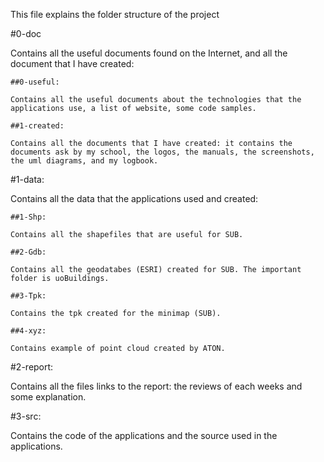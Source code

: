 This file explains the folder structure of the project

#0-doc

Contains all the useful documents found on the Internet, and all the document that I have created:

	##0-useful:

	Contains all the useful documents about the technologies that the applications use, a list of website, some code samples.

	##1-created:

	Contains all the documents that I have created: it contains the documents ask by my school, the logos, the manuals, the screenshots, the uml diagrams, and my logbook.

#1-data:

Contains all the data that the applications used and created:

	##1-Shp:

	Contains all the shapefiles that are useful for SUB.

	##2-Gdb:

	Contains all the geodatabes (ESRI) created for SUB. The important folder is uoBuildings.

	##3-Tpk:

	Contains the tpk created for the minimap (SUB).

	##4-xyz:

	Contains example of point cloud created by ATON.

#2-report:

Contains all the files links to the report: the reviews of each weeks and some explanation.

#3-src:

Contains the code of the applications and the source used in the applications.